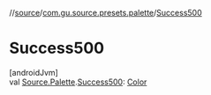//[source](../../index.md)/[com.gu.source.presets.palette](index.md)/[Success500](-success500.md)

# Success500

[androidJvm]\
val [Source.Palette](../com.gu.source/-source/-palette/index.md).[Success500](-success500.md): [Color](https://developer.android.com/reference/kotlin/androidx/compose/ui/graphics/Color.html)
